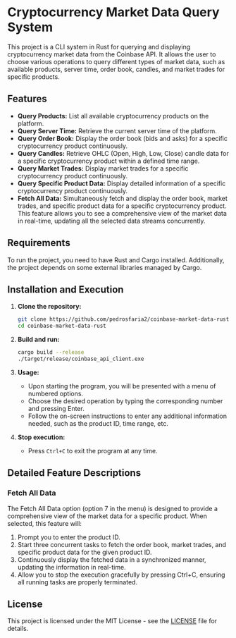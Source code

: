 
# Cryptocurrency Market Data Query System

This project is a CLI system in Rust for querying and displaying cryptocurrency market data from the Coinbase API. It allows the user to choose various operations to query different types of market data, such as available products, server time, order book, candles, and market trades for specific products.

## Features

- **Query Products:** List all available cryptocurrency products on the platform.
- **Query Server Time:** Retrieve the current server time of the platform.
- **Query Order Book:** Display the order book (bids and asks) for a specific cryptocurrency product continuously.
- **Query Candles:** Retrieve OHLC (Open, High, Low, Close) candle data for a specific cryptocurrency product within a defined time range.
- **Query Market Trades:** Display market trades for a specific cryptocurrency product continuously.
- **Query Specific Product Data:** Display detailed information of a specific cryptocurrency product continuously.
- **Fetch All Data:** Simultaneously fetch and display the order book, market trades, and specific product data for a specific cryptocurrency product. This feature allows you to see a comprehensive view of the market data in real-time, updating all the selected data streams concurrently.

## Requirements

To run the project, you need to have Rust and Cargo installed. Additionally, the project depends on some external libraries managed by Cargo.

## Installation and Execution

1. **Clone the repository:**
   ```bash
   git clone https://github.com/pedrosfaria2/coinbase-market-data-rust.git
   cd coinbase-market-data-rust
   ```

2. **Build and run:**
   ```bash
   cargo build --release
   ./target/release/coinbase_api_client.exe
   ```

3. **Usage:**
    - Upon starting the program, you will be presented with a menu of numbered options.
    - Choose the desired operation by typing the corresponding number and pressing Enter.
    - Follow the on-screen instructions to enter any additional information needed, such as the product ID, time range, etc.

4. **Stop execution:**
    - Press `Ctrl+C` to exit the program at any time.

## Detailed Feature Descriptions

### Fetch All Data

The Fetch All Data option (option 7 in the menu) is designed to provide a comprehensive view of the market data for a specific product. When selected, this feature will:

1. Prompt you to enter the product ID.
2. Start three concurrent tasks to fetch the order book, market trades, and specific product data for the given product ID.
3. Continuously display the fetched data in a synchronized manner, updating the information in real-time.
4. Allow you to stop the execution gracefully by pressing Ctrl+C, ensuring all running tasks are properly terminated.

## License

This project is licensed under the MIT License - see the [LICENSE](LICENSE) file for details.
